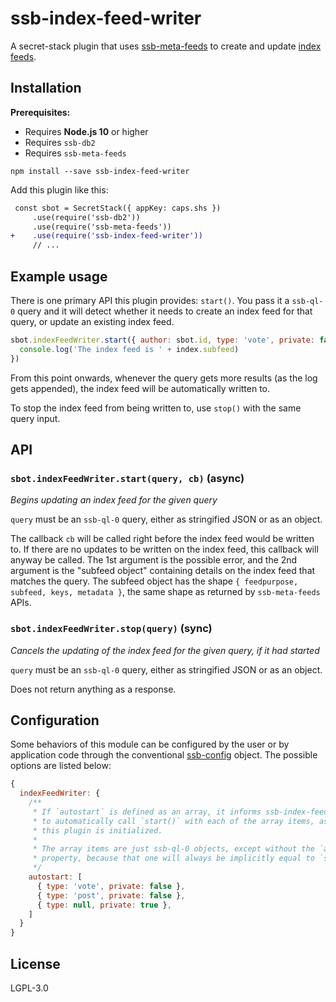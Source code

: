 # ssb-index-feed-writer

A secret-stack plugin that uses [ssb-meta-feeds](https://github.com/ssb-ngi-pointer/ssb-meta-feeds)
to create and update [index feeds](https://github.com/ssb-ngi-pointer/ssb-secure-partial-replication-spec#indexes).

## Installation

**Prerequisites:**

- Requires **Node.js 10** or higher
- Requires `ssb-db2`
- Requires `ssb-meta-feeds`

```
npm install --save ssb-index-feed-writer
```

Add this plugin like this:

```diff
 const sbot = SecretStack({ appKey: caps.shs })
     .use(require('ssb-db2'))
     .use(require('ssb-meta-feeds'))
+    .use(require('ssb-index-feed-writer'))
     // ...
```

## Example usage

There is one primary API this plugin provides: `start()`. You pass it a
`ssb-ql-0` query and it will detect whether it needs to create an index feed for
that query, or update an existing index feed.

```js
sbot.indexFeedWriter.start({ author: sbot.id, type: 'vote', private: false }, (err, index) => {
  console.log('The index feed is ' + index.subfeed)
})
```

From this point onwards, whenever the query gets more results (as the log gets
appended), the index feed will be automatically written to.

To stop the index feed from being written to, use `stop()` with the same query
input.

## API

### `sbot.indexFeedWriter.start(query, cb)` (async)

_Begins updating an index feed for the given query_

`query` must be an `ssb-ql-0` query, either as stringified JSON or as an object.

The callback `cb` will be called right before the index feed would be written
to. If there are no updates to be written on the index feed, this callback will
anyway be called. The 1st argument is the possible error, and the 2nd argument
is the "subfeed object" containing details on the index feed that matches the
query. The subfeed object has the shape `{ feedpurpose, subfeed, keys, metadata }`,
the same shape as returned by `ssb-meta-feeds` APIs.

### `sbot.indexFeedWriter.stop(query)` (sync)

_Cancels the updating of the index feed for the given query, if it had started_

`query` must be an `ssb-ql-0` query, either as stringified JSON or as an object.

Does not return anything as a response.

## Configuration

Some behaviors of this module can be configured by the user or by application
code through the conventional [ssb-config](https://github.com/ssbc/ssb-config)
object. The possible options are listed below:

```js
{
  indexFeedWriter: {
    /**
     * If `autostart` is defined as an array, it informs ssb-index-feed-writer
     * to automatically call `start()` with each of the array items, as soon as
     * this plugin is initialized.
     *
     * The array items are just ssb-ql-0 objects, except without the `author`
     * property, because that one will always be implicitly equal to `sbot.id`.
     */
    autostart: [
      { type: 'vote', private: false },
      { type: 'post', private: false },
      { type: null, private: true },
    ]
  }
}
```

## License

LGPL-3.0
